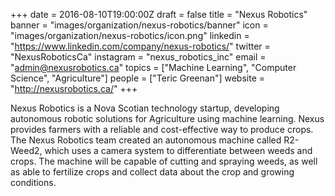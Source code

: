 +++
date = 2016-08-10T19:00:00Z
draft = false
title = "Nexus Robotics"
banner = "images/organization/nexus-robotics/banner"
icon = "images/organization/nexus-robotics/icon.png"
linkedin = "https://www.linkedin.com/company/nexus-robotics/"
twitter = "NexusRoboticsCa"
instagram = "nexus_robotics_inc"
email = "admin@nexusrobotics.ca"
topics = ["Machine Learning", "Computer Science", "Agriculture"]
people = ["Teric Greenan"]
website = "http://nexusrobotics.ca/"
+++

Nexus Robotics is a Nova Scotian technology startup, developing autonomous robotic solutions for Agriculture using machine learning. Nexus provides farmers with a reliable and cost-effective way to produce crops. The Nexus Robotics team created an autonomous machine called R2-Weed2, which uses a camera system to differentiate between weeds and crops. The machine will be capable of cutting and spraying weeds, as well as able to fertilize crops and collect data about the crop and growing conditions.

